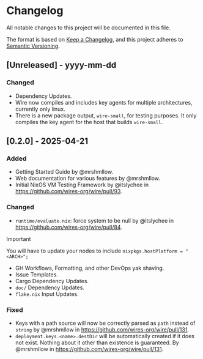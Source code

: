 # Changelog

All notable changes to this project will be documented in this file.

The format is based on [Keep a Changelog](https://keepachangelog.com/en/1.1.0/),
and this project adheres to [Semantic Versioning](https://semver.org/spec/v2.0.0.html).

## [Unreleased] - yyyy-mm-dd

### Changed

- Dependency Updates.
- Wire now compiles and includes key agents for multiple architectures, currently only linux.
- There is a new package output, `wire-small`, for testing purposes.
  It only compiles the key agent for the host that builds `wire-small`.

## [0.2.0] - 2025-04-21

### Added

- Getting Started Guide by @mrshmllow.
- Web documentation for various features by @mrshmllow.
- Initial NixOS VM Testing Framework by @itslychee in https://github.com/wires-org/wire/pull/93.

### Changed

- `runtime/evaluate.nix`: force system to be null by @itslychee in https://github.com/wires-org/wire/pull/84.

> [!IMPORTANT]  
> You will have to update your nodes to include `nixpkgs.hostPlatform = "<ARCH>";`

- GH Workflows, Formatting, and other DevOps yak shaving.
- Issue Templates.
- Cargo Dependency Updates.
- `doc/` Dependency Updates.
- `flake.nix` Input Updates.

### Fixed

- Keys with a path source will now be correctly parsed as `path` instead
  of `string` by @mrshmllow in https://github.com/wires-org/wire/pull/131.
- `deployment.keys.<name>.destDir` will be automatically created if it
  does not exist. Nothing about it other than existence is guaranteed. By
  @mrshmllow in https://github.com/wires-org/wire/pull/131.
